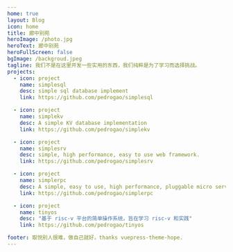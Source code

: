 ```yaml
---
home: true
layout: Blog
icon: home
title: 廊中别苑
heroImage: /photo.jpg
heroText: 廊中别苑
heroFullScreen: false
bgImage: /backgroud.jpeg
tagline: 我们不是在这里开发一些实用的东西，我们纯粹是为了学习而选择挑战。
projects:
  - icon: project
    name: simplesql
    desc: simple sql database implement
    link: https://github.com/pedrogao/simplesql

  - icon: project
    name: simplekv
    desc: A simple KV database implementation
    link: https://github.com/pedrogao/simplekv

  - icon: project
    name: simplesrv
    desc: simple, high performance, easy to use web framework.
    link: https://github.com/pedrogao/simplesrv

  - icon: project
    name: simplerpc
    desc: A simple, easy to use, high performance, pluggable micro services framework
    link: https://github.com/pedrogao/simplerpc

  - icon: project
    name: tinyos
    desc: "基于 risc-v 平台的简单操作系统，旨在学习 risc-v 和实践"
    link: https://github.com/pedrogao/tinyos

footer: 取悦别人很难，做自己就好，thanks vuepress-theme-hope.
---
```

